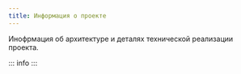 ```yaml
---
title: Информация о проекте
---
```


<script setup>
import UserFormLink from '../../components/UserFormLink.vue';
</script>


Инофрмация об архитектуре и деталях технической реализации проекта.

::: info
  <UserFormLink/>
:::